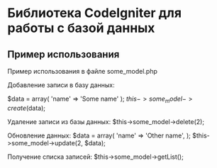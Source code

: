 Библиотека CodeIgniter для работы с базой данных
========================

Пример использования
--------------------

Пример использования в файле some_model.php


Добавление записи в базу данных:

$data = array(
    'name' => 'Some name'
);
$this->some_model->create($data);


Удаление записи из базы данных:
$this->some_model->delete(2);


Обновление данных:
$data = array(
    'name' => 'Other name',
);
$this->some_model->update(2, $data);


Получение списка записей:
$this->some_model->getList();


